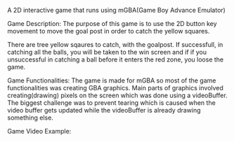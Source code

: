 A 2D interactive game that runs using mGBA(Game Boy Advance Emulator)

Game Description: 
The purpose of this game is to use the 2D button key movement to move the goal post in order to catch the yellow squares. 

There are tree yellow sqaures to catch, with the goalpost. If successfull, in catching all the balls, you will be taken to the win screen and if if you unsuccessful in catching a ball before it enters the red zone, you loose the game. 

Game Functionalities:
The game is made for mGBA so most of the game functionalities was creating GBA graphics. 
Main parts of graphics involved creating(drawing) pixels on the screen which was done using a videoBuffer. The biggest challenge was to prevent tearing which is caused when the video buffer gets updated while the videoBuffer is already 
drawing something else.

Game Video Example: 
